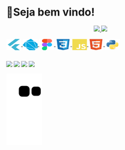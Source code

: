 # 👋Seja bem vindo!
<div align="center">
  <a href="https://github.com/SamaraMacedo">
  <img height="180em" src="https://github-readme-stats.vercel.app/api?username=SamaraMacedo&show_icons=true&theme=dark&include_all_commits=true&count_private=true"/>
  <img height="180em" src="https://github-readme-stats.vercel.app/api/top-langs/?username=SamaraMacedo&layout=compact&langs_count=7&theme=dark"/>
</div>
  <div style="display: inline_block"><br>
  <img align="center" alt="Samara-flutter" height="30" width="40" src="https://raw.githubusercontent.com/devicons/devicon/master/icons/flutter/flutter-plain.svg">
  <img align="center" alt="Samara-dart" height="30" width="40" src="https://raw.githubusercontent.com/devicons/devicon/master/icons/dart/dart-plain.svg">
  <img align="center" alt="Samara-figma" height="30" width="40" src="https://raw.githubusercontent.com/devicons/devicon/master/icons/figma/figma-original.svg">
  <img align="center" alt="Samara-CSS" height="30" width="40" src="https://raw.githubusercontent.com/devicons/devicon/master/icons/css3/css3-original.svg">
  <img align="center" alt="Samara-Js" height="30" width="40" src="https://raw.githubusercontent.com/devicons/devicon/master/icons/javascript/javascript-plain.svg">
  <img align="center" alt="Samara-HTML" height="30" width="40" src="https://raw.githubusercontent.com/devicons/devicon/master/icons/html5/html5-original.svg">
  <img align="center" alt="Samara-Python" height="30" width="40" src="https://raw.githubusercontent.com/devicons/devicon/master/icons/python/python-original.svg"> 
  <img align="right"height="150" style="border-radius:50px;" >
</div>
  
   ##
  
  <div> 
    <a href="https://www.instagram.com/invites/contact/?i=f17v9cxrltu1&utm_content=o0omx2m" target="_blank"><img src="https://img.shields.io/badge/Instagram-E4405F?style=for-the-badge&logo=instagram&logoColor=white" target="_blank"></a>
  <a href="https://twitter.com/Samaraprog" target="_blank"><img src="https://img.shields.io/badge/Twitter-1DA1F2?style=for-the-badge&logo=twitter&logoColor=white" target="_blank"></a>
 <a href="https://discord.com/channels/823168282697662484/823168284123332621" target="_blank"><img src="https://img.shields.io/badge/Discord-7289DA?style=for-the-badge&logo=discord&logoColor=white" target="_blank"></a> 
  <a href="https://www.linkedin.com/in/samara-macedo-2b48173b/" target="_blank"><img src="https://img.shields.io/badge/-LinkedIn-%230077B5?style=for-the-badge&logo=linkedin&logoColor=white" target="_blank"></a>  
    
  ![Snake animation](https://github.com/SamaraMacedo/SamaraMacedo/blob/output/github-contribution-grid-snake.svg)
    
</div>
  


